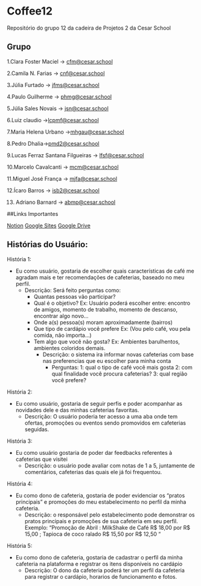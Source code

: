 # Coffee12
Repositório do grupo 12 da cadeira de Projetos 2 da Cesar School

## Grupo 
1.Clara Foster Maciel → cfm@cesar.school

2.Camila N. Farias → cnf@cesar.school

3.Júlia Furtado → jfms@cesar.school

4.Paulo Guilherme → phmg@cesar.school

5.Júlia Sales Novais → jsn@cesar.school

6.Luiz claudio →lcpmf@cesar.school

7.Maria Helena Urbano →mhgau@cesar.school

8.Pedro Dhalia→pmd2@cesar.school

9.Lucas Ferraz Santana Filgueiras → lfsf@cesar.school

10.Marcelo Cavalcanti → mcm@cesar.school

11.Miguel José França → mjfa@cesar.school

12.Ícaro Barros → isb2@cesar.school

13. Adriano Barnard → abmp@cesar.school

##Links Importantes 

[Notion](https://distinct-rhubarb-0a9.notion.site/Notion-do-G12-3bfe1143afc6404eacf3dee57135c0dd?pvs=4)
[Google Sites](https://sites.google.com/cesar.school/queremoscafe-g12?usp=sharing)
[Google Drive](https://drive.google.com/drive/folders/1uxPJ6H_WYI4_X0wMdg2IrY-lmEsm_0Vb?usp=sharing)


## Histórias do Usuário:

História 1: 
- Eu como usuário, gostaria de escolher quais características de café me agradam mais e ter recomendações de cafeterias, baseado no meu perfil.
    - Descrição: Será feito perguntas como:
        - Quantas pessoas vão participar?
        - Qual é o objetivo?
         Ex: Usuário poderá escolher entre: encontro de amigos, momento de trabalho, momento de descanso, encontrar algo novo…
        - Onde a(s) pessoa(s) moram aproximadamente (bairros)
        - Que tipo de cardápio você prefere
        Ex: (Vou pelo café, vou pela comida, não importa…)
        - Tem algo que você não gosta?
        Ex: Ambientes barulhentos, ambientes coloridos demais.
          - Descrição: o sistema ira informar novas cafeterias com base nas preferencias que eu escolher para minha conta
            - Perguntas: 
            1: qual o tipo de café você mais gosta
            2: com qual finalidade você procura cafeterias?
            3: qual região você prefere?

História 2:
- Eu como usuário, gostaria de seguir perfis e poder acompanhar as novidades dele e das minhas cafeterias favoritas.
    - Descrição: O usuário poderia ter acesso a uma aba onde tem ofertas, promoções ou eventos sendo promovidos em cafeterias seguidas.

História 3:
- Eu como usuário gostaria de poder dar feedbacks referentes à cafeterias que visitei
    - Descrição: o usuário pode avaliar com notas de 1 a 5, juntamente de comentários, cafeterias das quais ele já foi frequentou.

História 4:
- Eu como dono de cafeteria, gostaria de poder evidenciar os “pratos principais” e promoções do meu estabelecimento no perfil da minha cafeteria.
    - Descrição: o responsável pelo estabelecimento pode demonstrar os pratos principais e promoções de sua cafeteria em seu perfil. Exemplo:  “Promoção de Abril : MilkShake de Café R$ 18,00 por R$ 15,00 ; Tapioca de coco ralado R$ 15,50 por R$ 12,50 “

História 5:
- Eu como dono de cafeteria, gostaria de cadastrar o perfil da minha cafeteria na plataforma e registrar os itens disponíveis no cardápio
    - Descrição: O dono da cafeteria poderá ter um perfil da cafeteria para registrar o cardápio, horarios de funcionamento e fotos.
